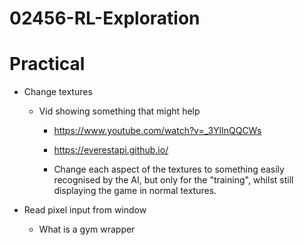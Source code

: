 # 02456-RL-Exploration

# Practical

- Change textures
  - Vid showing something that might help
    - https://www.youtube.com/watch?v=_3YlInQQCWs
    - https://everestapi.github.io/

    - Change each aspect of the textures to something easily recognised by the AI, but only for the "training", whilst still displaying the game in normal textures.
    
- Read pixel input from window
  - What is a gym wrapper